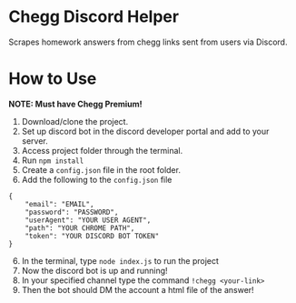 # Chegg Discord Helper
Scrapes homework answers from chegg links sent from users via Discord.
# How to Use
**NOTE: Must have Chegg Premium!**
1. Download/clone the project.
2. Set up discord bot in the discord developer portal and add to your server.
3. Access project folder through the terminal.
4. Run `npm install`
5. Create a `config.json` file in the root folder.
6. Add the following to the `config.json` file
``` 
{
    "email": "EMAIL",
    "password": "PASSWORD",
    "userAgent": "YOUR USER AGENT",
    "path": "YOUR CHROME PATH",
    "token": "YOUR DISCORD BOT TOKEN"
}
```
6. In the terminal, type `node index.js` to run the project
7. Now the discord bot is up and running!
8. In your specified channel type the command `!chegg <your-link>`
9. Then the bot should DM the account a html file of the answer!
